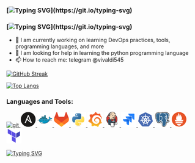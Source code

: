 ### [![Typing SVG](https://readme-typing-svg.herokuapp.com?font=Fira+Code&pause=1000&width=435&lines=Hi+THERE+!+!+!)](https://git.io/typing-svg)

### [![Typing SVG](https://readme-typing-svg.herokuapp.com?font=Fira+Code&pause=1000&width=435&lines=Thank+you+,+for+visiting+my+page!)](https://git.io/typing-svg)



- 🔭 I am currently working on learning DevOps practices, tools, programming languages, and more
- 🤔 I am looking for help in learning the python programming language
- 📫 How to reach me: telegram @vivaldi545

<p>

[![GitHub Streak](http://github-readme-streak-stats.herokuapp.com?user=stas-znit&theme=prussian)](https://git.io/streak-stats)

[![Top Langs](https://github-readme-stats.vercel.app/api/top-langs/?username=stas-znit&layout=compact)](https://github.com/stas-znit/stas-znit)




<h3 align="left">Languages and Tools:</h3>
<p align="left">
  
  <a href="https://git-scm.com/" target="_blank"> <img src="https://www.vectorlogo.zone/logos/git-scm/git-scm-icon.svg" alt="git" width="40" height="40" /> </a>
  <a href="https://www.ansible.com/" target="_blank"> <img src="https://github.com/devicons/devicon/blob/master/icons/ansible/ansible-original.svg" alt="ansible" width="40" height="40" /> </a>
  <a href="https://https://www.docker.com/" target="_blank"> <img src="https://github.com/devicons/devicon/blob/master/icons/docker/docker-original.svg" alt="docker" width="40" height="40" /> </a>
  <a href="https://about.gitlab.com/" target="_blank"> <img src="https://github.com/devicons/devicon/blob/master/icons/gitlab/gitlab-original.svg" alt="gitlab" width="40" height="40" /> </a>
  <a href="https://www.python.org" target="_blank"> <img src="https://github.com/devicons/devicon/blob/master/icons/python/python-original.svg" alt="python" width="40" height="40" /> </a>
  <a href="https://grafana.com/" target="_blank"> <img src="https://github.com/devicons/devicon/blob/master/icons/grafana/grafana-original.svg" alt="grafana" width="40" height="40" /> </a>
  <a href="https://www.jenkins.io/" target="_blank"> <img src="https://github.com/devicons/devicon/blob/master/icons/jenkins/jenkins-original.svg" alt="jenkins" width="40" height="40" /> </a>
  <a href="https://www.atlassian.com/ru/software/jira" target="_blank"> <img src="https://github.com/devicons/devicon/blob/master/icons/jira/jira-original.svg" alt="jira" width="40" height="40" /> </a>
  <a href="https://kubernetes.io/" target="_blank"> <img src="https://github.com/devicons/devicon/blob/master/icons/kubernetes/kubernetes-plain.svg" alt="k8s" width="40" height="40" /> </a>
  <a href="https://www.postgresql.org/" target="_blank"> <img src="https://github.com/devicons/devicon/blob/master/icons/postgresql/postgresql-original.svg" alt="postgresql" width="40" height="40" /> </a>
  <a href="https://prometheus.io/" target="_blank"> <img src="https://github.com/devicons/devicon/blob/master/icons/prometheus/prometheus-original.svg" alt="prometheus" width="40" height="40" /> </a>
  <a href="https://www.terraform.io/" target="_blank"> <img src="https://github.com/devicons/devicon/blob/master/icons/terraform/terraform-original.svg" alt="terraform" width="40" height="40" /> </a>
</p>



[![Typing SVG](https://readme-typing-svg.herokuapp.com?font=Fira+Code&pause=1000&width=435&lines=Telegram%3A+%40vivaldi545)](https://git.io/typing-svg)








